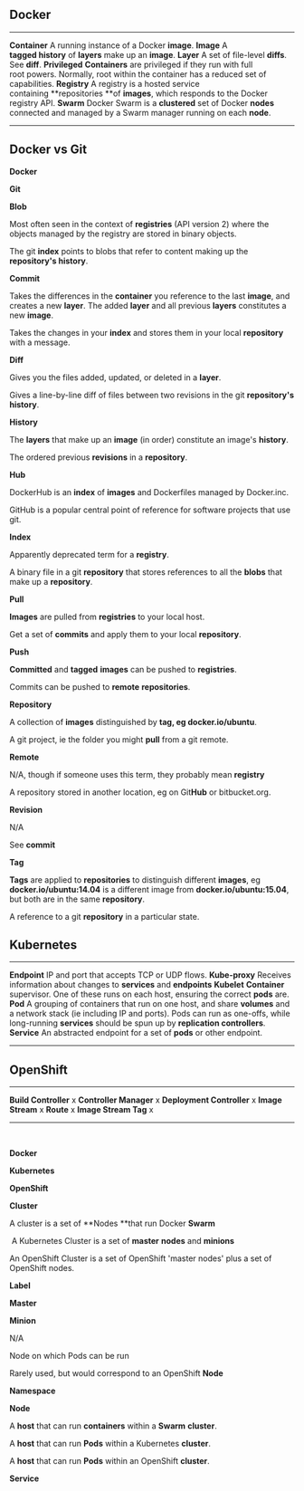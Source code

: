 Docker
------

  ---------------- -----------------------------------------------------------------------------------------------------------------------------------------
  **Container**    A running instance of a Docker **image**.
  **Image**        A **tagged history** of **layers** make up an **image**.
  **Layer**        A set of file-level **diffs**. See **diff**.
  **Privileged**   **Containers** are privileged if they run with full root powers. Normally, root within the container has a reduced set of capabilities.
  **Registry**     A registry is a hosted service containing **repositories **of **images**, which responds to the Docker registry API.
  **Swarm**        Docker Swarm is a **clustered** set of Docker **nodes** connected and managed by a Swarm manager running on each **node**.
  ---------------- -----------------------------------------------------------------------------------------------------------------------------------------

Docker vs Git
-------------

**Docker**

**Git**

**Blob**

Most often seen in the context of **registries** (API version 2) where
the objects managed by the registry are stored in binary objects.

The git **index** points to blobs that refer to content making up the
**repository's history**.

**Commit**

Takes the differences in the **container** you reference to the last
**image**, and creates a new **layer**. The added **layer** and all
previous **layers** constitutes a new **image**.

Takes the changes in your **index** and stores them in your local
**repository** with a message.

**Diff**

Gives you the files added, updated, or deleted in a **layer**.

Gives a line-by-line diff of files between two revisions in the git
**repository's** **history**.

**History**

The **layers** that make up an **image** (in order) constitute an
image's **history**.

The ordered previous **revisions** in a **repository**.

**Hub**

DockerHub is an **index** of **images** and Dockerfiles managed by
Docker.inc.

GitHub is a popular central point of reference for software projects
that use git.

**Index**

Apparently deprecated term for a **registry**.

A binary file in a git **repository** that stores references to all the
**blobs** that make up a **repository**.

**Pull**

**Images** are pulled from **registries** to your local host.

Get a set of **commits** and apply them to your local **repository**.

**Push**

**Committed** and **tagged** **images** can be pushed to **registries**.

Commits can be pushed to **remote** **repositories**.

**Repository**

A collection of **images** distinguished by **tag, eg
docker.io/ubuntu**.

A git project, ie the folder you might **pull** from a git remote.

**Remote**

N/A, though if someone uses this term, they probably mean **registry**

A repository stored in another location, eg on Git**Hub** or
bitbucket.org.

**Revision**

N/A

See **commit**

**Tag**

**Tags** are applied to **repositories** to distinguish
different **images**, eg **docker.io/ubuntu:14.04** is a different image
from **docker.io/ubuntu:15.04**, but both are in the same
**repository**.

A reference to a git **repository** in a particular state.

Kubernetes
----------

  ---------------- -----------------------------------------------------------------------------------------------------------------------------------------------------------------------------------------------------------------------------------
  **Endpoint**     IP and port that accepts TCP or UDP flows.
  **Kube-proxy**   Receives information about changes to **services** and **endpoints**
  **Kubelet**      **Container** supervisor. One of these runs on each host, ensuring the correct **pods** are.
  **Pod**          A grouping of containers that run on one host, and share **volumes** and a network stack (ie including IP and ports). Pods can run as one-offs, while long-running **services** should be spun up by **replication controllers**.
  **Service**      An abstracted endpoint for a set of **pods** or other endpoint.
  ---------------- -----------------------------------------------------------------------------------------------------------------------------------------------------------------------------------------------------------------------------------

OpenShift
---------

  --------------------------- ---
  **Build Controller**        x
  **Controller Manager**      x
  **Deployment Controller**   x
  **Image Stream**            x
  **Route**                   x
  **Image Stream Tag**        x
  --------------------------- ---

 

**Docker**

**Kubernetes**

**OpenShift**

**Cluster**

A cluster is a set of **Nodes **that run Docker **Swarm**

 A Kubernetes Cluster is a set of **master** **nodes** and **minions**

An OpenShift Cluster is a set of OpenShift 'master nodes' plus a set of
OpenShift nodes.

**Label**

**Master**

**Minion**

N/A

Node on which Pods can be run

Rarely used, but would correspond to an OpenShift **Node**

**Namespace**

**Node**

A **host** that can run **containers** within a **Swarm** **cluster**.

A **host** that can run **Pods** within a Kubernetes **cluster**.

A **host** that can run **Pods** within an OpenShift **cluster**.

**Service**
